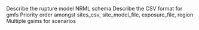 Describe the rupture model NRML schema
Describe the CSV format for gmfs
Priority order amongst sites_csv, site_model_file, exposure_file, region
Multiple gsims for scenarios